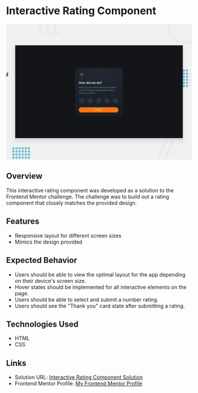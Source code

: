 # Interactive Rating Component

![Design preview for the Interactive rating component coding challenge](./design/desktop-preview.jpg)

## Overview

This interactive rating component was developed as a solution to the Frontend Mentor challenge. The challenge was to build out a rating component that closely matches the provided design.

## Features

- Responsive layout for different screen sizes
- Mimics the design provided

## Expected Behavior

- Users should be able to view the optimal layout for the app depending on their device's screen size.
- Hover states should be implemented for all interactive elements on the page.
- Users should be able to select and submit a number rating.
- Users should see the "Thank you" card state after submitting a rating.

## Technologies Used

- HTML
- CSS

## Links

- Solution URL: [Interactive Rating Component Solution](https://matbac85.github.io/interactive-rating-component/)
- Frontend Mentor Profile: [My Frontend Mentor Profile](https://www.frontendmentor.io/profile/matbac85)
